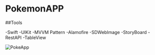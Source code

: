 # PokemonAPP

##Tools

-Swift
-UIKit
-MVVM Pattern
-Alamofire
-SDWebImage
-StoryBoard
-RestAPI
-TableView

![PokeApp](https://user-images.githubusercontent.com/91785379/229129461-0ed6e919-1a24-47f9-beb0-a88b48a6839f.png)

